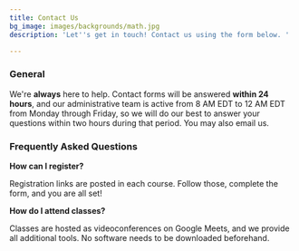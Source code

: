 ```yaml
---
title: Contact Us
bg_image: images/backgrounds/math.jpg
description: 'Let''s get in touch! Contact us using the form below. '

---
```

### General

We're **always** here to help. Contact forms will be answered **within 24 hours**, and our administrative team is active from 8 AM EDT to 12 AM EDT from Monday through Friday, so we will do our best to answer your questions within two hours during that period. You may also email us. 

### Frequently Asked Questions

**How can I register?**

Registration links are posted in each course. Follow those, complete the form, and you are all set! 

**How do I attend classes?**

Classes are hosted as videoconferences on Google Meets, and we provide all additional tools. No software needs to be downloaded beforehand. 
